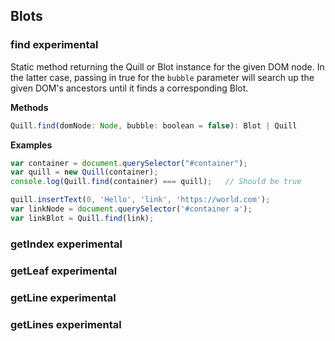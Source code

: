 ## Blots

### find <span class="experimental">experimental</span>

Static method returning the Quill or Blot instance for the given DOM node. In the latter case, passing in true for the `bubble` parameter will search up the given DOM's ancestors until it finds a corresponding Blot.

**Methods**

```javascript
Quill.find(domNode: Node, bubble: boolean = false): Blot | Quill
```

**Examples**

```javascript
var container = document.querySelector("#container");
var quill = new Quill(container);
console.log(Quill.find(container) === quill);   // Should be true

quill.insertText(0, 'Hello', 'link', 'https://world.com');
var linkNode = document.querySelector('#container a');
var linkBlot = Quill.find(link);
```

### getIndex <span class="experimental">experimental</span>


### getLeaf <span class="experimental">experimental</span>


### getLine <span class="experimental">experimental</span>


### getLines <span class="experimental">experimental</span>
